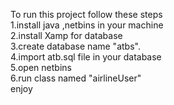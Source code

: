 To run this project follow these steps<br>
1.install java ,netbins in your machine<br>
2.install Xamp for database <br>
3.create database name "atbs".<br>
4.import atb.sql file in your database<br>
5.open netbins <br>
6.run class named "airlineUser"<br>
enjoy 
